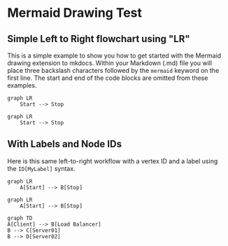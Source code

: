 # Mermaid Drawing Test

## Simple Left to Right flowchart using "LR"
This is a simple example to show you how to get started with the Mermaid drawing extension to mkdocs.  Within your Markdown (.md) file you will place three backslash characters followed by
the ```mermaid``` keyword on the first line.  The start and end of the code blocks are omitted from these examples.

```
graph LR
    Start --> Stop
```

```mermaid
graph LR
    Start --> Stop
```

## With Labels and Node IDs
Here is this same left-to-right workflow with a vertex ID and a label using the ```ID[MyLabel]``` syntax.

```
graph LR
    A[Start] --> B[Stop]
```

```mermaid
graph LR
    A[Start] --> B[Stop]
```


```mermaid
graph TD
A[Client] --> B[Load Balancer]
B --> C[Server01]
B --> D[Server02]
```